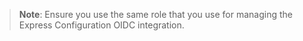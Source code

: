 

> **Note**: Ensure you use the same role that you use for managing the Express Configuration OIDC integration.